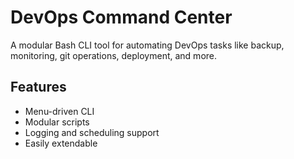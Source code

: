 # DevOps Command Center

A modular Bash CLI tool for automating DevOps tasks like backup, monitoring, git operations, deployment, and more.

## Features
- Menu-driven CLI
- Modular scripts
- Logging and scheduling support
- Easily extendable
